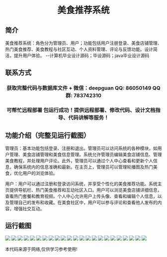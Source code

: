 <p><h1 align="center">美食推荐系统</h1></p>

## 简介
美食推荐系统：角色分为管理员、用户；功能包括用户注册登录、美食店铺管理、热门美食推荐、美食教程与社区互动、个人资料管理、评论与反馈功能。设计简洁，提升用户体验。    --计算机毕业设计源码；毕设源码；java毕业设计源码


## 联系方式
<p><h3 align="center">获取完整代码与数据库文件 + 微信：deepguan QQ: 86050149 QQ群: 783742310</h3></p>
<p><h3 align="center">可帮忙远程部署 包运行成功！提供远程部署、修改代码、设计文档指导、代码讲解等服务！</h3></p>

## 功能介绍（完整见运行截图）
管理员：基本功能包括登录、注册和退出。管理员可以访问系统的各种模块，如用户管理、美食店铺管理和美食信息管理。系统允许管理员编辑美食店铺信息、管理美食教程，并处理用户评论。此外，管理员可以通过个人中心查看和更新个人信息，确保系统内的信息准确和最新。在主页上，管理员可以管理轮播图及热门美食，优化用户的浏览体验。

用户：用户可以通过注册和登录访问系统，并享受个性化的美食推荐功能。系统主页提供导航栏、热门美食推荐和互动社区入口。用户可以浏览美食店铺详细信息，查看热门套餐和教育视频。个人中心允许用户上传头像、查看和编辑个人信息，以及管理自己的发布和收藏。在美食社区中，用户可以参与评论和查看他人发布的内容，增强社交互动。


## 运行截图
![](https://bs-1329754181.cos.ap-shanghai.myqcloud.com/ssm/GourmetRecommendationSystem/img/001.jpg)
![](https://bs-1329754181.cos.ap-shanghai.myqcloud.com/ssm/GourmetRecommendationSystem/img/002.jpg)
![](https://bs-1329754181.cos.ap-shanghai.myqcloud.com/ssm/GourmetRecommendationSystem/img/003.jpg)
![](https://bs-1329754181.cos.ap-shanghai.myqcloud.com/ssm/GourmetRecommendationSystem/img/004.jpg)
![](https://bs-1329754181.cos.ap-shanghai.myqcloud.com/ssm/GourmetRecommendationSystem/img/005.jpg)
![](https://bs-1329754181.cos.ap-shanghai.myqcloud.com/ssm/GourmetRecommendationSystem/img/006.jpg)
![](https://bs-1329754181.cos.ap-shanghai.myqcloud.com/ssm/GourmetRecommendationSystem/img/007.jpg)
![](https://bs-1329754181.cos.ap-shanghai.myqcloud.com/ssm/GourmetRecommendationSystem/img/008.jpg)
![](https://bs-1329754181.cos.ap-shanghai.myqcloud.com/ssm/GourmetRecommendationSystem/img/009.jpg)
![](https://bs-1329754181.cos.ap-shanghai.myqcloud.com/ssm/GourmetRecommendationSystem/img/010.jpg)
![](https://bs-1329754181.cos.ap-shanghai.myqcloud.com/ssm/GourmetRecommendationSystem/img/011.jpg)
![](https://bs-1329754181.cos.ap-shanghai.myqcloud.com/ssm/GourmetRecommendationSystem/img/012.jpg)
![](https://bs-1329754181.cos.ap-shanghai.myqcloud.com/ssm/GourmetRecommendationSystem/img/013.jpg)
![](https://bs-1329754181.cos.ap-shanghai.myqcloud.com/ssm/GourmetRecommendationSystem/img/014.jpg)
![](https://bs-1329754181.cos.ap-shanghai.myqcloud.com/ssm/GourmetRecommendationSystem/img/015.jpg)
![](https://bs-1329754181.cos.ap-shanghai.myqcloud.com/ssm/GourmetRecommendationSystem/img/016.jpg)
![](https://bs-1329754181.cos.ap-shanghai.myqcloud.com/ssm/GourmetRecommendationSystem/img/017.jpg)
![](https://bs-1329754181.cos.ap-shanghai.myqcloud.com/ssm/GourmetRecommendationSystem/img/018.jpg)
![](https://bs-1329754181.cos.ap-shanghai.myqcloud.com/ssm/GourmetRecommendationSystem/img/019.jpg)
![](https://bs-1329754181.cos.ap-shanghai.myqcloud.com/ssm/GourmetRecommendationSystem/img/020.jpg)
![](https://bs-1329754181.cos.ap-shanghai.myqcloud.com/ssm/GourmetRecommendationSystem/img/021.jpg)
![](https://bs-1329754181.cos.ap-shanghai.myqcloud.com/ssm/GourmetRecommendationSystem/img/022.jpg)
![](https://bs-1329754181.cos.ap-shanghai.myqcloud.com/ssm/GourmetRecommendationSystem/img/023.jpg)

<p>本代码来源于网络,仅供学习参考使用!</p>
